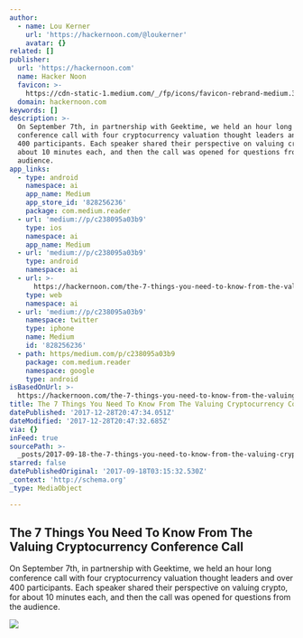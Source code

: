 ```yaml
---
author:
  - name: Lou Kerner
    url: 'https://hackernoon.com/@loukerner'
    avatar: {}
related: []
publisher:
  url: 'https://hackernoon.com'
  name: Hacker Noon
  favicon: >-
    https://cdn-static-1.medium.com/_/fp/icons/favicon-rebrand-medium.3Y6xpZ-0FSdWDnPM3hSBIA.ico
  domain: hackernoon.com
keywords: []
description: >-
  On September 7th, in partnership with Geektime, we held an hour long
  conference call with four cryptocurrency valuation thought leaders and over
  400 participants. Each speaker shared their perspective on valuing crypto, for
  about 10 minutes each, and then the call was opened for questions from the
  audience.
app_links:
  - type: android
    namespace: ai
    app_name: Medium
    app_store_id: '828256236'
    package: com.medium.reader
  - url: 'medium://p/c238095a03b9'
    type: ios
    namespace: ai
    app_name: Medium
  - url: 'medium://p/c238095a03b9'
    type: android
    namespace: ai
  - url: >-
      https://hackernoon.com/the-7-things-you-need-to-know-from-the-valuing-cryptocurrency-conference-call-c238095a03b9
    type: web
    namespace: ai
  - url: 'medium://p/c238095a03b9'
    namespace: twitter
    type: iphone
    name: Medium
    id: '828256236'
  - path: https/medium.com/p/c238095a03b9
    package: com.medium.reader
    namespace: google
    type: android
isBasedOnUrl: >-
  https://hackernoon.com/the-7-things-you-need-to-know-from-the-valuing-cryptocurrency-conference-call-c238095a03b9
title: The 7 Things You Need To Know From The Valuing Cryptocurrency Conference Call
datePublished: '2017-12-28T20:47:34.051Z'
dateModified: '2017-12-28T20:47:32.685Z'
via: {}
inFeed: true
sourcePath: >-
  _posts/2017-09-18-the-7-things-you-need-to-know-from-the-valuing-cryptocurrenc.md
starred: false
datePublishedOriginal: '2017-09-18T03:15:32.530Z'
_context: 'http://schema.org'
_type: MediaObject

---
```

<article style=""><h1>The 7 Things You Need To Know From The Valuing Cryptocurrency Conference Call</h1><p>On September 7th, in partnership with Geektime, we held an hour long conference call with four cryptocurrency valuation thought leaders and over 400 participants. Each speaker shared their perspective on valuing crypto, for about 10 minutes each, and then the call was opened for questions from the audience.</p><img src="https://cdn-images-1.medium.com/max/1200/1*xDvzGaHu4rJeGIbPD8JExg.png" /></article>